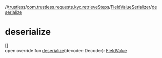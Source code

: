 //[trustless](../../../index.md)/[com.trustless.requests.kyc.retrieveSteps](../index.md)/[FieldValueSerializer](index.md)/[deserialize](deserialize.md)

# deserialize

[]\
open override fun [deserialize](deserialize.md)(decoder: Decoder): [FieldValue](../-field-value/index.md)
